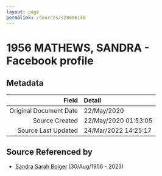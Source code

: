 ```yaml
---
layout: page
permalink: /sources/s28606146
---
```


# 1956 MATHEWS, SANDRA - Facebook profile

## Metadata
Field | Detail
---:|:---
Original Document Date | 22/May/2020
Source Created | 22/May/2020 01:53:05
Source Last Updated | 24/Mar/2022 14:25:17

## Source Referenced by

* [Sandra Sarah Bolger](../people/@2758880@-sandra-sarah-bolger-b1956-8-30-d2023.md) (30/Aug/1956 - 2023)
